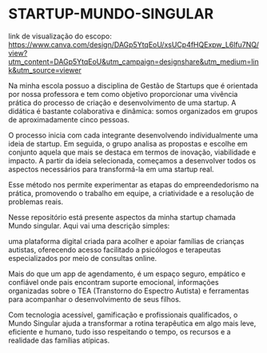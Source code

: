 # STARTUP-MUNDO-SINGULAR

link de visualização do escopo:
https://www.canva.com/design/DAGp5YtqEoU/xsUCp4fHQExpw_L6lfu7NQ/view?utm_content=DAGp5YtqEoU&utm_campaign=designshare&utm_medium=link&utm_source=viewer


Na minha escola possuo a disciplina de Gestão de Startups que é orientada por nossa professora e tem como objetivo proporcionar uma vivência prática do processo de criação e desenvolvimento de uma startup. A didática é bastante colaborativa e dinâmica: somos organizados em grupos de aproximadamente cinco pessoas. 

O processo inicia com cada integrante desenvolvendo individualmente uma ideia de startup. Em seguida, o grupo analisa as propostas e escolhe em conjunto aquela que mais se destaca em termos de inovação, viabilidade e impacto. A partir da ideia selecionada, começamos a desenvolver todos os aspectos necessários para transformá-la em uma startup real.

Esse método nos permite experimentar as etapas do empreendedorismo na prática, promovendo o trabalho em equipe, a criatividade e a resolução de problemas reais.

Nesse repositório está presente aspectos da minha startup chamada Mundo singular. Aqui vai uma descrição simples:

uma plataforma digital criada para acolher e apoiar famílias de crianças autistas, oferecendo acesso facilitado a psicólogos e terapeutas especializados por meio de consultas online.

Mais do que um app de agendamento, é um espaço seguro, empático e confiável onde pais encontram suporte emocional, informações organizadas sobre o TEA (Transtorno do Espectro Autista) e ferramentas para acompanhar o desenvolvimento de seus filhos.

Com tecnologia acessível, gamificação e profissionais qualificados, o Mundo Singular ajuda a transformar a rotina terapêutica em algo mais leve, eficiente e humano, tudo isso  respeitando o tempo, os recursos e a realidade das famílias atípicas.
